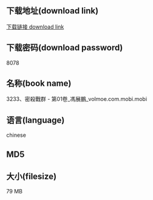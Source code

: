 ## 下载地址(download link)
[下载链接 download link](https://tutu365.netlify.app/?s=3233%E3%80%81%E5%AF%86%E6%AE%BA%E6%88%B0%E7%BE%A4+-+%E7%AC%AC01%E5%8D%B7_%E9%A6%AE%E5%B1%95%E9%B5%AC_volmoe.com.mobi)

## 下载密码(download password)
8078

## 名称(book name)
3233、密殺戰群 - 第01卷_馮展鵬_volmoe.com.mobi.mobi

## 语言(language)
chinese

## MD5


## 大小(filesize)
79 MB
